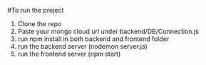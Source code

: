 #To run the project
1. Clone the repo
2. Paste your mongo cloud url under backend/DB/Connection.js
3. run npm install in both backend and frontend folder
4. run the backend server (nodemon server.js)
5. run the frontend server (npm start)
